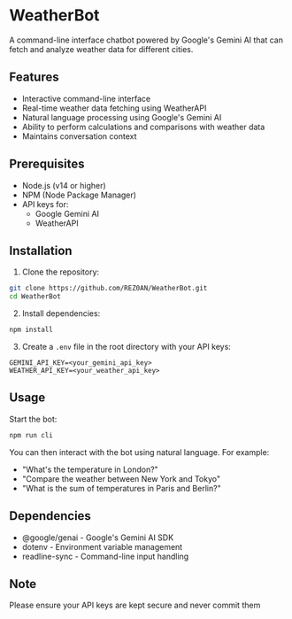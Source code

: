 # WeatherBot

A command-line interface chatbot powered by Google's Gemini AI that can fetch and analyze weather data for different cities.

## Features

- Interactive command-line interface
- Real-time weather data fetching using WeatherAPI
- Natural language processing using Google's Gemini AI
- Ability to perform calculations and comparisons with weather data
- Maintains conversation context

## Prerequisites

- Node.js (v14 or higher)
- NPM (Node Package Manager)
- API keys for:
  - Google Gemini AI
  - WeatherAPI

## Installation

1. Clone the repository:
```sh
git clone https://github.com/REZ0AN/WeatherBot.git
cd WeatherBot
```

2. Install dependencies:
```sh
npm install
```

3. Create a `.env` file in the root directory with your API keys:
```
GEMINI_API_KEY=<your_gemini_api_key>
WEATHER_API_KEY=<your_weather_api_key>
```

## Usage

Start the bot:
```sh
npm run cli
```

You can then interact with the bot using natural language. For example:
- "What's the temperature in London?"
- "Compare the weather between New York and Tokyo"
- "What is the sum of temperatures in Paris and Berlin?"

## Dependencies

- @google/genai - Google's Gemini AI SDK
- dotenv - Environment variable management
- readline-sync - Command-line input handling

## Note

Please ensure your API keys are kept secure and never commit them